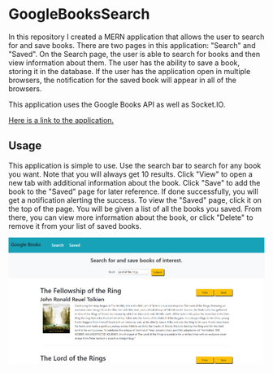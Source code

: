 # GoogleBooksSearch

In this repository I created a MERN application that allows the user to search for and save books. There are two pages in this application: "Search" and "Saved". On the Search page, the user is able to search for books and then view information about them. The user has the ability to save a book, storing it in the database. If the user has the application open in multiple browsers, the notification for the saved book will appear in all of the browsers.

This application uses the Google Books API as well as Socket.IO.

[Here is a link to the application.](https://intense-anchorage-26607.herokuapp.com/search)

## Usage

This application is simple to use. Use the search bar to search for any book you want. Note that you will always get 10 results. Click "View" to open a new tab with additional information about the book. Click "Save" to add the book to the "Saved" page for later reference. If done successfully, you will get a notification alerting the success. To view the "Saved" page, click it on the top of the page. You will be given a list of all the books you saved. From there, you can view more information about the book, or click "Delete" to remove it from your list of saved books.


![Google Books Search](client/public/googlebookssearch.png)
